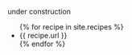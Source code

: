 under construction

<ul>
{% for recipe in site.recipes %}
  <li>{{ recipe.url }}</li>
{% endfor %}
</ul>
